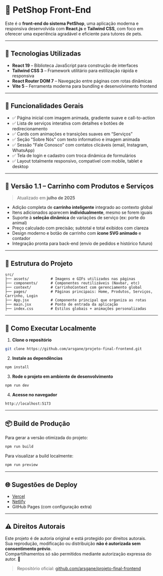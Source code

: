 
# 🐾 PetShop Front-End

Este é o **front-end do sistema PetShop**, uma aplicação moderna e responsiva desenvolvida com **React.js** e **Tailwind CSS**, com foco em oferecer uma experiência agradável e eficiente para tutores de pets.

---

## 🚀 Tecnologias Utilizadas

- **React 19** – Biblioteca JavaScript para construção de interfaces
- **Tailwind CSS 3** – Framework utilitário para estilização rápida e responsiva
- **React Router DOM 7** – Navegação entre páginas com rotas dinâmicas
- **Vite 5** – Ferramenta moderna para bundling e desenvolvimento frontend

---

## 🎯 Funcionalidades Gerais

- ✅ Página inicial com imagem animada, gradiente suave e call-to-action  
- ✅ Lista de serviços interativa com detalhes e botões de redirecionamento  
- ✅ Cards com animações e transições suaves em “Serviços”  
- ✅ Seção "Sobre Nós" com texto informativo e imagem animada  
- ✅ Sessão "Fale Conosco" com contatos clicáveis (email, Instagram, WhatsApp)  
- ✅ Tela de login e cadastro com troca dinâmica de formulários  
- ✅ Layout totalmente responsivo, compatível com mobile, tablet e desktop  

---

## 🛒 Versão 1.1 – Carrinho com Produtos e Serviços

> Atualizado em **julho de 2025**

- Adição completa de **carrinho inteligente** integrado ao contexto global  
- Itens adicionados aparecem **individualmente**, mesmo se forem iguais  
- Suporte à **seleção dinâmica** de variações de serviço (ex: porte do animal)  
- Preço calculado com precisão; subtotal e total exibidos com clareza  
- Design moderno e botão de carrinho com **ícone SVG animado** e contador  
- Integração pronta para back-end (envio de pedidos e histórico futuro)

---

## 📁 Estrutura do Projeto

```
src/
├── assets/          # Imagens e GIFs utilizados nas páginas
├── components/      # Componentes reutilizáveis (Navbar, etc)
├── context/         # CarrinhoContext com gerenciamento global
├── pages/           # Páginas principais: Home, Produtos, Serviços, Carrinho, Login
├── App.jsx          # Componente principal que organiza as rotas
├── main.jsx         # Ponto de entrada da aplicação
├── index.css        # Estilos globais + animações personalizadas
```

---

## 🧪 Como Executar Localmente

1. **Clone o repositório**
```bash
git clone https://github.com/arsgane/projeto-final-frontend.git
```

2. **Instale as dependências**
```bash
npm install
```

3. **Rode o projeto em ambiente de desenvolvimento**
```bash
npm run dev
```

4. **Acesse no navegador**
```
http://localhost:5173
```

---

## 📦 Build de Produção

Para gerar a versão otimizada do projeto:
```bash
npm run build
```

Para visualizar a build localmente:
```bash
npm run preview
```

---

## 🌐 Sugestões de Deploy

- [Vercel](https://vercel.com)
- [Netlify](https://netlify.com)
- GitHub Pages (com configuração extra)

---

## ⚠️ Direitos Autorais

Este projeto é de autoria original e está protegido por direitos autorais.  
Sua reprodução, modificação ou distribuição **não é autorizada sem consentimento prévio**.  
Compartilhamentos só são permitidos mediante autorização expressa do autor. 💙

> Repositório oficial: [github.com/arsgane/projeto-final-frontend](https://github.com/arsgane/projeto-final-frontend)
